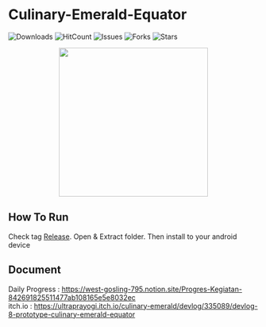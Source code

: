 # Culinary-Emerald-Equator

![Downloads](https://img.shields.io/github/downloads/dedysteady/Agate-ProjekAkhir/total)
![HitCount](https://hits.dwyl.com/dedysteady/Agate-ProjekAkhir.svg?style=flat&show=unique)
![Issues](https://img.shields.io/github/issues/dedysteady/Agate-ProjekAkhir)
![Forks](https://img.shields.io/github/forks/dedysteady/Agate-ProjekAkhir)
![Stars](https://img.shields.io/github/stars/dedysteady/Agate-ProjekAkhir)


<p align="center">
  <img width="300" height="300" src="https://i.ibb.co/K5x3zR6/Cover-Culinary-Emerald-Equator-Darana-Team.png">
</p>
 
## How To Run
Check tag [Release](https://github.com/shidqiiii/Culinary-Emerald-Equator/releases/). Open & Extract folder. Then install to your android device

## Document
Daily Progress  : https://west-gosling-795.notion.site/Progres-Kegiatan-842691825511477ab108165e5e8032ec <br>
itch.io         : https://ultraprayogi.itch.io/culinary-emerald/devlog/335089/devlog-8-prototype-culinary-emerald-equator
